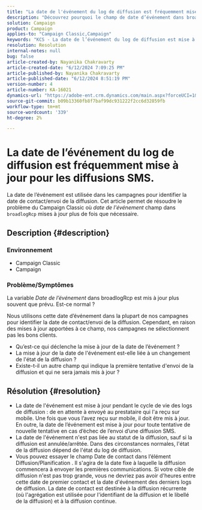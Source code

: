 ```yaml
---
title: "La date de l'événement du log de diffusion est fréquemment mise à jour pour les diffusions SMS"
description: "Découvrez pourquoi le champ de date d’événement dans broadlogRcp se met si fréquemment à jour, ce qui entraîne le fait que les campagnes ne sélectionnent pas les bons clients."
solution: Campaign
product: Campaign
applies-to: "Campaign Classic,Campaign"
keywords: "KCS - La date de l’événement du log de diffusion est mise à jour pour les diffusions SMS."
resolution: Resolution
internal-notes: null
bug: false
article-created-by: Nayanika Chakravarty
article-created-date: "6/12/2024 7:09:25 PM"
article-published-by: Nayanika Chakravarty
article-published-date: "6/12/2024 8:51:19 PM"
version-number: 4
article-number: KA-16021
dynamics-url: "https://adobe-ent.crm.dynamics.com/main.aspx?forceUCI=1&pagetype=entityrecord&etn=knowledgearticle&id=f6d39f42-ef28-ef11-840a-000d3a3764e0"
source-git-commit: b09b13360fb8f7baf99dc931222f2cc6d32859fb
workflow-type: tm+mt
source-wordcount: '339'
ht-degree: 2%

---
```


# La date de l’événement du log de diffusion est fréquemment mise à jour pour les diffusions SMS.


La date de l’événement est utilisée dans les campagnes pour identifier la date de contact/envoi de la diffusion. Cet article permet de résoudre le problème du Campaign Classic où *date de l&#39;événement* champ dans `broadlogRcp` mises à jour plus de fois que nécessaire.

## Description {#description}


### <b>Environnement</b>

- Campaign Classic
- Campaign


### <b>Problème/Symptômes</b>

La variable *Date de l’événement* dans broadlogRcp est mis à jour plus souvent que prévu. Est-ce normal ?

Nous utilisons cette date d’événement dans la plupart de nos campagnes pour identifier la date de contact/envoi de la diffusion. Cependant, en raison des mises à jour apportées à ce champ, nos campagnes ne sélectionnent pas les bons clients.

- Qu’est-ce qui déclenche la mise à jour de la date de l’événement ?
- La mise à jour de la date de l&#39;événement est-elle liée à un changement de l&#39;état de la diffusion ?
- Existe-t-il un autre champ qui indique la première tentative d&#39;envoi de la diffusion et qui ne sera jamais mis à jour ?





## Résolution {#resolution}


- La date de l&#39;événement est mise à jour pendant le cycle de vie des logs de diffusion : de en attente à envoyé au prestataire qui l&#39;a reçu sur mobile. Une fois que vous l’avez reçu sur mobile, il doit être mis à jour. En outre, la date de l’événement est mise à jour pour toute tentative de nouvelle tentative en cas d’échec de l’envoi d’une diffusion SMS.
- La date de l&#39;événement n&#39;est pas liée au statut de la diffusion, sauf si la diffusion est annulée/arrêtée. Dans des circonstances normales, l&#39;état de la diffusion dépend de l&#39;état du log de diffusion.
- Vous pouvez essayer le champ Date de contact dans l’élément Diffusion/Planification . Il s&#39;agira de la date fixe à laquelle la diffusion commencera à envoyer les premières communications. Si votre cible de diffusion n&#39;est pas trop grande, vous ne devriez pas avoir d&#39;heures entre cette date de premier contact et la date d&#39;événement des derniers logs de diffusion. La date de contact est destinée à la diffusion récurrente (où l&#39;agrégation est utilisée pour l&#39;identifiant de la diffusion et le libellé de la diffusion) et à la diffusion continue.

